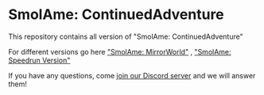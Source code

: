 # SmolAme: ContinuedAdventure

This repository contains all version of "SmolAme: ContinuedAdventure"

For different versions go here ["SmolAme: MirrorWorld"](https://github.com/Witcherchan/SmolAme-MirrorWorld/releases) , ["SmolAme: Speedrun Version"](https://github.com/Witcherchan/SmolAme-SpeedRun) 

If you have any questions, come [join our Discord server](https://discord.com/invite/WpZydmdUGP) and we will answer them!
